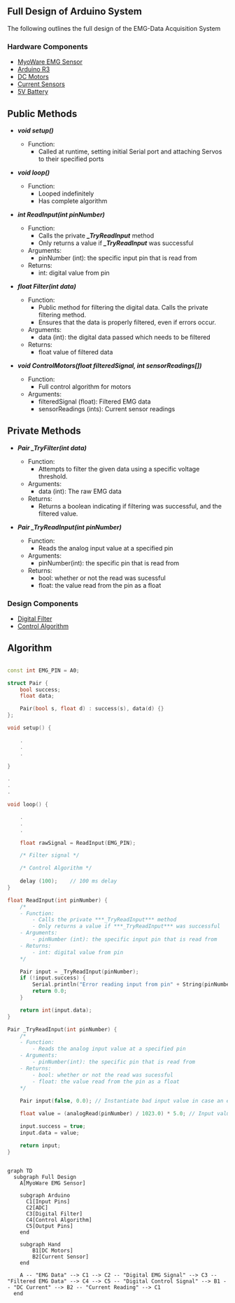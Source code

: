 ## Full Design of Arduino System
The following outlines the full design of the EMG-Data Acquisition System

### Hardware Components
- [MyoWare EMG Sensor](https://myoware.com/products/muscle-sensor/)
- [Arduino R3](https://store.arduino.cc/products/arduino-uno-rev3?srsltid=AfmBOoomeKbo_HNUKn9RDlytncmMrz4883O9ouOAUkNsl1cv23ON0Frv)
- [DC Motors](https://www.amazon.com/Digital-Torque-Steering-Robotic-Control/dp/B0DDKN9RS6/ref=asc_df_B0DDKN9RS6?mcid=8a7d3cbd0a3f3dbdb4df0fa0b9d7d1ff&hvocijid=17958248276755884640-B0DDKN9RS6-&hvexpln=73&tag=hyprod-20&linkCode=df0&hvadid=721245378154&hvpos=&hvnetw=g&hvrand=17958248276755884640&hvpone=&hvptwo=&hvqmt=&hvdev=c&hvdvcmdl=&hvlocint=&hvlocphy=9011246&hvtargid=pla-2281435177898&th=1)
- [Current Sensors](https://www.amazon.com/UMLIFE-Current-Detector-ACS712ELC-Amperage/dp/B091Y2V3G7/ref=sr_1_3?crid=2GNTWDOA85J0T&dib=eyJ2IjoiMSJ9.HvV2KPdhpyWtyjpRALJ3Fpp49_pw1VTcM1XHHkJBAtO-_PWY10_1SwhYdlYyqdmc6atqoxZF1yk9jfqKa3aVZ1lW3cL-YOpTfPSJPNjuQK8ToR8xdledTNkGTZ_TY2YGjuh107X2Q-EDJL0wbI4ejA0Gpxhq1b_kgqv4oHzK9Mih0tAa8M4q04ujikwtWnNjGIhGrOw1O6p9ADx1295kwDXA3iVdUS-pOshkPvUvMLc.dvBSNYpFSS1BlTdt5PKDdTZYYx2TcMC_nDATcuPRotI&dib_tag=se&keywords=acs712%2Bcurrent%2Bsensor&qid=1737063190&sprefix=ACS712%2Caps%2C121&sr=8-3&th=1)
- [5V Battery](https://www.amazon.com/Batteries-RECHARGED-Wireless-Security-Flashlights/dp/B09KRW2W4T/ref=sxin_16_pa_sp_search_thematic_sspa?content-id=amzn1.sym.c5787da2-212d-48eb-a894-9ea5a87adeb3%3Aamzn1.sym.c5787da2-212d-48eb-a894-9ea5a87adeb3&crid=2ITUI25C1QMEC&cv_ct_cx=rechargeable+7V+batteries&keywords=rechargeable+7V+batteries&pd_rd_i=B09KRW2W4T&pd_rd_r=254d4f8e-7674-44bc-9cca-4e4146c912a6&pd_rd_w=rN62y&pd_rd_wg=TUASP&pf_rd_p=c5787da2-212d-48eb-a894-9ea5a87adeb3&pf_rd_r=XAHVEKC90NSXBJY85MG6&qid=1738699698&sbo=RZvfv%2F%2FHxDF%2BO5021pAnSA%3D%3D&sprefix=rechargeable+7v+batterie%2Caps%2C117&sr=1-2-6024b2a3-78e4-4fed-8fed-e1613be3bcce-spons&sp_csd=d2lkZ2V0TmFtZT1zcF9zZWFyY2hfdGhlbWF0aWM&psc=1)

## Public Methods
- ***void setup()***
  - Function: 
    - Called at runtime, setting initial Serial port and attaching Servos to their specified ports
  
- ***void loop()***
  - Function:
    - Looped indefinitely
    - Has complete algorithm

- ***int ReadInput(int pinNumber)***
    - Function:
        - Calls the private ***_TryReadInput*** method 
        - Only returns a value if ***_TryReadInput*** was successful
    - Arguments:
        - pinNumber (int): the specific input pin that is read from
    - Returns:
        - int: digital value from pin

- ***float Filter(int data)***
  - Function:
    - Public method for filtering the digital data. Calls the private filtering method.
    - Ensures that the data is properly filtered, even if errors occur.
  - Arguments:
    - data (int): the digital data passed which needs to be filtered
  - Returns:
    - float value of filtered data

- ***void ControlMotors(float filteredSignal, int sensorReadings[])***
  - Function:
      - Full control algorithm for motors
  - Arguments:
      - filteredSignal (float): Filtered EMG data
      - sensorReadings (ints): Current sensor readings

## Private Methods
- ***Pair _TryFilter(int data)***
  - Function:
    - Attempts to filter the given data using a specific voltage threshold.
  - Arguments:
    - data (int): The raw EMG data 
  - Returns:
    - Returns a boolean indicating if filtering was successful, and the filtered value.
    
- ***Pair _TryReadInput(int pinNumber)***
    - Function:
        - Reads the analog input value at a specified pin
    - Arguments:
        - pinNumber(int): the specific pin that is read from
    - Returns:
        - bool: whether or not the read was sucessful
        - float: the value read from the pin as a float

### Design Components
- [Digital Filter](FilterDesign.md)
- [Control Algorithm](ControlAlgorithmDesign.md)

## Algorithm

```c++

const int EMG_PIN = A0;

struct Pair {
    bool success;
    float data;

    Pair(bool s, float d) : success(s), data(d) {}
};

void setup() {

    .
    .
    .

}

.
.
.

void loop() {

    .
    .
    .

    float rawSignal = ReadInput(EMG_PIN);

    /* Filter signal */

    /* Control Algorithm */
    
    delay (100);    // 100 ms delay
}

float ReadInput(int pinNumber) {
    /* 
    - Function:
        - Calls the private ***_TryReadInput*** method 
        - Only returns a value if ***_TryReadInput*** was successful
    - Arguments:
        - pinNumber (int): the specific input pin that is read from
    - Returns:
        - int: digital value from pin
    */

    Pair input = _TryReadInput(pinNumber);
    if (!input.success) {
        Serial.println("Error reading input from pin" + String(pinNumber));
        return 0.0;
    }

    return int(input.data);
}

Pair _TryReadInput(int pinNumber) {
    /* 
    - Function:
        - Reads the analog input value at a specified pin
    - Arguments:
        - pinNumber(int): the specific pin that is read from
    - Returns:
        - bool: whether or not the read was sucessful
        - float: the value read from the pin as a float
    */
   
    Pair input(false, 0.0); // Instantiate bad input value in case an error occurs

    float value = (analogRead(pinNumber) / 1023.0) * 5.0; // Input value in Volts

    input.success = true;  
    input.data = value;

    return input;
}
    

```

```mermaid
graph TD
  subgraph Full Design
    A[MyoWare EMG Sensor]
    
    subgraph Arduino
      C1[Input Pins]
      C2[ADC]
      C3[Digital Filter]
      C4[Control Algorithm]
      C5[Output Pins]
    end

    subgraph Hand
        B1[DC Motors]
        B2[Current Sensor]
    end
    
    A -- "EMG Data" --> C1 --> C2 -- "Digital EMG Signal" --> C3 -- "Filtered EMG Data" --> C4 --> C5 -- "Digital Control Signal" --> B1 -- "DC Current" --> B2 -- "Current Reading" --> C1
  end
```